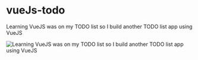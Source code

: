 # vueJs-todo
Learning VueJS was on my TODO list so I build another TODO list app using VueJS

![Learning VueJS was on my TODO list so I build another TODO list app using VueJS](https://i.imgflip.com/2a5s3c.jpg "Learning VueJS was on my TODO list so I build another TODO list app using VueJS")


